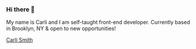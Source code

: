 ### Hi there 👋

My name is Carli and I am self-taught front-end developer. Currently based in Brooklyn, NY & open to new opportunities! 



<div class="badge-base LI-profile-badge" data-locale="en_US" data-size="medium" data-theme="light" data-type="VERTICAL" data-vanity="smithcarli" data-version="v1"><a class="badge-base__link LI-simple-link" href="https://www.linkedin.com/in/smithcarli?trk=profile-badge">Carli Smith</a></div>
              
<script src="https://platform.linkedin.com/badges/js/profile.js" async defer type="text/javascript"></script>

<!--
**carlismith14/carlismith14** is a ✨ _special_ ✨ repository because its `README.md` (this file) appears on your GitHub profile.

Here are some ideas to get you started:

- 🔭 I’m currently working on ...
- 🌱 I’m currently learning ...
- 👯 I’m looking to collaborate on ...
- 🤔 I’m looking for help with ...
- 💬 Ask me about ...
- 📫 How to reach me: ...
- 😄 Pronouns: ...
- ⚡ Fun fact: ...
-->
